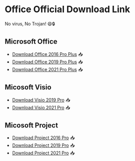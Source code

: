 # Office Official Download Link
No virus, No Trojan! 😄🔒

## Microsoft Office
- [Download Office 2016 Pro Plus](https://officecdn.microsoft.com/db/492350F6-3A01-4F97-B9C0-C7C6DDF67D60/media/en-US/ProPlusRetail.img) 📥
- [Download Office 2019 Pro Plus](http://officecdn.microsoft.com.edgesuite.net/sg/492350F6-3A01-4F97-B9C0-C7C6DDF67D60/media/en-us/ProPlus2019Retail.img) 📥
- [Download Office 2021 Pro Plus](http://officecdn.microsoft.com/pr/492350f6-3a01-4f97-b9c0-c7c6ddf67d60/media/en-us/ProPlus2021Retail.img) 📥

## Micosoft Visio
- [Download Visio 2019 Pro](http://officecdn.microsoft.com.edgesuite.net/sg/492350F6-3A01-4F97-B9C0-C7C6DDF67D60/media/en-us/VisioPro2019Retail.img) 📥
- [Download Visio 2021 Pro](http://officecdn.microsoft.com.edgesuite.net/db/492350F6-3A01-4F97-B9C0-C7C6DDF67D60/media/en-us/VisioPro2021Retail.img) 📥

## Micosoft Project
- [Download Project 2016 Pro](http://officecdn.microsoft.com.edgesuite.net/db/492350F6-3A01-4F97-B9C0-C7C6DDF67D60/media/en-us/ProjectProRetail.img) 📥
- [Download Project 2019 Pro](http://officecdn.microsoft.com.edgesuite.net/db/492350F6-3A01-4F97-B9C0-C7C6DDF67D60/media/en-us/ProjectPro2019Retail.img) 📥
- [Download Project 2021 Pro](http://officecdn.microsoft.com/pr/492350f6-3a01-4f97-b9c0-c7c6ddf67d60/media/en-us/ProjectPro2021Retail.img) 📥
